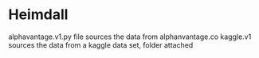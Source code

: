 # Heimdall

alphavantage.v1.py file sources the data from alphanvantage.co
kaggle.v1 sources the data from a kaggle data set, folder attached
